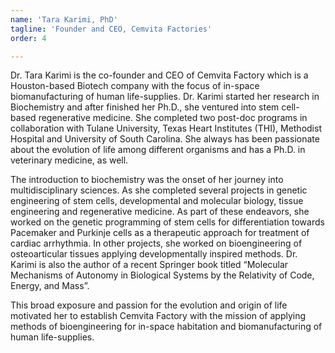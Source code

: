 ```yaml
---
name: 'Tara Karimi, PhD'
tagline: 'Founder and CEO, Cemvita Factories'
order: 4

---
```


Dr. Tara Karimi is the co-founder and CEO of Cemvita Factory which is a Houston-based
Biotech company with the focus of in-space biomanufacturing of human life-supplies. Dr. Karimi
started her research in Biochemistry and after finished her Ph.D., she ventured into stem cell-
based regenerative medicine. She completed two post-doc programs in collaboration with
Tulane University, Texas Heart Institutes (THI), Methodist Hospital and University of South
Carolina. She always has been passionate about the evolution of life among different organisms
and has a Ph.D. in veterinary medicine, as well.  

The introduction to biochemistry was the onset of her journey into multidisciplinary sciences. As
she completed several projects in genetic engineering of stem cells, developmental and
molecular biology, tissue engineering and regenerative medicine. As part of these endeavors,
she worked on the genetic programming of stem cells for differentiation towards Pacemaker and
Purkinje cells as a therapeutic approach for treatment of cardiac arrhythmia. In other projects,
she worked on bioengineering of osteoarticular tissues applying developmentally inspired
methods. Dr. Karimi is also the author of a recent Springer book titled “Molecular Mechanisms
of Autonomy in Biological Systems by the Relativity of Code, Energy, and Mass”.

This broad exposure and passion for the evolution and origin of life motivated her to establish
Cemvita Factory with the mission of applying methods of bioengineering for in-space habitation
and biomanufacturing of human life-supplies.
